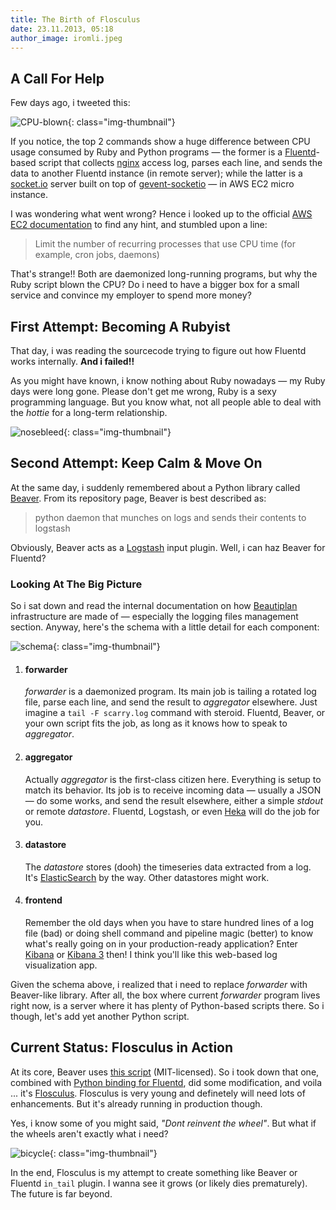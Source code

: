 ```yaml
---
title: The Birth of Flosculus
date: 23.11.2013, 05:18
author_image: iromli.jpeg
---
```


## A Call For Help

Few days ago, i tweeted this:

![CPU-blown](/img/2013/11/cpu-blown.png){: class="img-thumbnail"}

If you notice, the top 2 commands show a huge difference between
CPU usage consumed by Ruby and Python programs — the former is a
[Fluentd][fluentd]-based script that collects [nginx][nginx] access log,
parses each line, and sends the data to another Fluentd instance
(in remote server); while the latter is a [socket.io][socket.io]
server built on top of [gevent-socketio][gevent-socketio] —
in AWS EC2 micro instance.

I was wondering what went wrong?
Hence i looked up to the official [AWS EC2 documentation][ec2]
to find any hint, and stumbled upon a line:

> Limit the number of recurring processes that use CPU time (for example, cron jobs, daemons)

That's strange!! Both are daemonized long-running programs, but why the Ruby script blown the CPU?
Do i need to have a bigger box for a small service
and convince my employer to spend more money?

[beautiplan]: https://www.beautiplan.com/
[gevent-socketio]: https://github.com/abourget/gevent-socketio
[fluentd]: http://fluentd.org/
[nginx]: http://nginx.org/
[socket.io]: http://socket.io/
[ec2]: http://docs.aws.amazon.com/AWSEC2/latest/UserGuide/concepts_micro_instances.html#when-instance-uses-allotted-resources

## First Attempt: Becoming A Rubyist

That day, i was reading the sourcecode trying to figure out
how Fluentd works internally. __And i failed!!__

As you might have known, i know nothing about Ruby nowadays — my Ruby days were long gone.
Please don't get me wrong, Ruby is a sexy programming language.
But you know what, not all people able to deal with the _hottie_ for a long-term relationship.

![nosebleed](/img/2013/11/nosebleed-anime.jpg){: class="img-thumbnail"}

## Second Attempt: Keep Calm & Move On

At the same day, i suddenly remembered about a Python library called [Beaver][beaver].
From its repository page, Beaver is best described as:

> python daemon that munches on logs and sends their contents to logstash

Obviously, Beaver acts as a [Logstash][logstash] input plugin.
Well, i can haz Beaver for Fluentd?

[beaver]: https://github.com/josegonzalez/beaver
[logstash]: http://logstash.net/

### Looking At The Big Picture

So i sat down and read the internal documentation on how [Beautiplan][beautiplan]
infrastructure are made of — especially the logging files management section.
Anyway, here's the schema with a little detail for each component:

![schema](/img/2013/11/schema.png){: class="img-thumbnail"}

1.  #### forwarder

    _forwarder_ is a daemonized program. Its main job is tailing a rotated log file,
    parse each line, and send the result to _aggregator_ elsewhere.
    Just imagine a `tail -F scarry.log` command with steroid.
    Fluentd, Beaver, or your own script fits the job, as long as it knows
    how to speak to _aggregator_.

2.  #### aggregator

    Actually _aggregator_ is the first-class citizen here.
    Everything is setup to match its behavior.
    Its job is to receive incoming data — usually a JSON — do some works,
    and send the result elsewhere, either a simple _stdout_ or remote _datastore_.
    Fluentd, Logstash, or even [Heka][heka] will do the job for you.

3.  #### datastore

    The _datastore_ stores (dooh) the timeseries data extracted from a log.
    It's [ElasticSearch][elasticsearch] by the way. Other datastores might work.

4.  #### frontend

    Remember the old days when you have to stare hundred lines of a log file (bad)
    or doing shell command and pipeline magic (better) to know what's really
    going on in your production-ready application?
    Enter [Kibana][old_kibana] or [Kibana 3][new_kibana] then!
    I think you'll like this web-based log visualization app.

Given the schema above, i realized that i need to replace _forwarder_ with
Beaver-like library. After all, the box where current _forwarder_ program lives
right now, is a server where it has plenty of Python-based scripts there.
So i though, let's add yet another Python script.

[beautiplan]: http://www.beautiplan.com/
[heka]: https://github.com/mozilla-services/heka
[elasticsearch]: http://elasticsearch.org/
[old_kibana]: http://rashidkpc.github.io/Kibana/
[new_kibana]: http://www.elasticsearch.org/overview/kibana/

## Current Status: Flosculus in Action

At its core, Beaver uses [this script][script] (MIT-licensed).
So i took down that one, combined with [Python binding for Fluentd][fluent-logger],
did some modification, and voila ... it's [Flosculus][flosculus].
Flosculus is very young and definetely will need lots of enhancements.
But it's already running in production though.

Yes, i know some of you might said, _"Dont reinvent the wheel"_.
But what if the wheels aren't exactly what i need?

![bicycle](/img/2013/11/bicycle.jpg){: class="img-thumbnail"}

In the end, Flosculus is my attempt to create something like Beaver or Fluentd `in_tail` plugin.
I wanna see it grows (or likely dies prematurely). The future is far beyond.

[script]: http://code.activestate.com/recipes/577968-log-watcher-tail-f-log/
[fluent-logger]: https://github.com/fluent/fluent-logger-python
[flosculus]: https://github.com/iromli/flosculus
